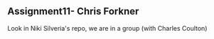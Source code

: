 Assignment11- Chris Forkner
-----------------

Look in Niki Silveria's repo, we are in a group (with Charles Coulton)
